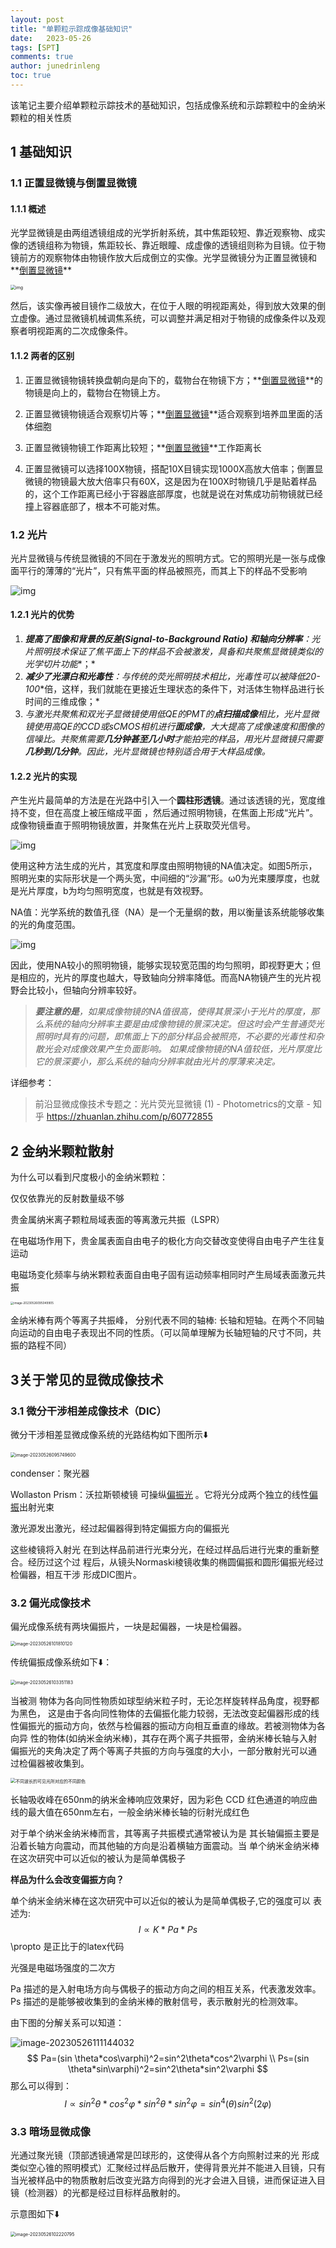 ```yaml
---
layout: post
title: "单颗粒示踪成像基础知识"
date:   2023-05-26
tags: [SPT]
comments: true
author: junedrinleng
toc: true
---
```


该笔记主要介绍单颗粒示踪技术的基础知识，包括成像系统和示踪颗粒中的金纳米颗粒的相关性质
<!-- more -->

## 1 基础知识

### 1.1 正置显微镜与倒置显微镜

#### 1.1.1 概述

光学显微镜是由两组透镜组成的光学折射系统，其中焦距较短、靠近观察物、成实像的透镜组称为物镜，焦距较长、靠近眼瞳、成虚像的透镜组则称为目镜。位于物镜前方的观察物体由物镜作放大后成倒立的实像。光学显微镜分为正置显微镜和**[倒置显微镜](http://www.mshot.com/ProSort/dzxwj.html)**

 <img src="https://raw.githubusercontent.com/JuneDrinleng/JuneDrinleng.github.io/main/img/2023-05-26-Imaging_system/v2-a48b48682b57c084c4237d3402128727_1440w.webp" alt="img" style="zoom:50%;" />



然后，该实像再被目镜作二级放大，在位于人眼的明视距离处，得到放大效果的倒立虚像。通过显微镜机械调焦系统，可以调整并满足相对于物镜的成像条件以及观察者明视距离的二次成像条件。

#### 1.1.2 两者的区别

1. 正置显微镜物镜转换盘朝向是向下的，载物台在物镜下方；**[倒置显微镜](http://www.mshot.com/ProSort/dzxwj.html)**的物镜是向上的，载物台在物镜上方。

2. 正置显微镜物镜适合观察切片等；**[倒置显微镜](http://www.mshot.com/ProSort/dzxwj.html)**适合观察到培养皿里面的活体细胞

3. 正置显微镜物镜工作距离比较短；**[倒置显微镜](http://www.mshot.com/ProSort/dzxwj.html)**工作距离长

4. 正置显微镜可以选择100X物镜，搭配10X目镜实现1000X高放大倍率；倒置显微镜的物镜最大放大倍率只有60X，这是因为在100X时物镜几乎是贴着样品的，这个工作距离已经小于容器底部厚度，也就是说在对焦成功前物镜就已经撞上容器底部了，根本不可能对焦。

### 1.2 光片
光片显微镜与传统显微镜的不同在于激发光的照明方式。它的照明光是一张与成像面平行的薄薄的“光片”，只有焦平面的样品被照亮，而其上下的样品不受影响

![img](https://raw.githubusercontent.com/JuneDrinleng/JuneDrinleng.github.io/main/img/2023-05-26-Imaging_system/v2-d1e59721f0fbdfd354dd9c0943dd3a56_1440w.jpeg)

#### 1.2.1 光片的优势

1. ***提高了图像和背景的反差(Signal-to-Background Ratio) 和轴向分辨率**：光片照明技术保证了焦平面上下的样品不会被激发，具备和共聚焦显微镜类似的**光学切片功能**；*
2. ***减少了光漂白和光毒性**：与传统的荧光照明技术相比，光毒性可以被降低**20-100**倍，这样，我们就能在更接近生理状态的条件下，对活体生物样品进行长时间的三维成像；*
3. *与激光共聚焦和双光子显微镜使用低QE的PMT的**点扫描成像**相比，光片显微镜使用高QE的CCD或sCMOS相机进行**面成像**，大大提高了成像速度和图像的信噪比。共聚焦需要**几分钟甚至几小时**才能拍完的样品，用光片显微镜只需要**几秒到几分钟**。因此，光片显微镜也特别适合用于大样品成像。*
#### 1.2.2 光片的实现

产生光片最简单的方法是在光路中引入一个**圆柱形透镜**。通过该透镜的光，宽度维持不变，但在高度上被压缩成平面 ，然后通过照明物镜，在焦面上形成“光片”。成像物镜垂直于照明物镜放置，并聚焦在光片上获取荧光信号。

![img](https://raw.githubusercontent.com/JuneDrinleng/JuneDrinleng.github.io/main/img/2023-05-26-Imaging_system/v2-b1988dea4dbeff3bf2c7e6bff02e2e35_1440w.jpeg)

使用这种方法生成的光片，其宽度和厚度由照明物镜的NA值决定。如图5所示，照明光束的实际形状是一个两头宽，中间细的“沙漏”形。ω0为光束腰厚度，也就是光片厚度，b为均匀照明宽度，也就是有效视野。

NA值：光学系统的数值孔径（NA）是一个无量纲的数，用以衡量该系统能够收集的光的角度范围。

![img](https://raw.githubusercontent.com/JuneDrinleng/JuneDrinleng.github.io/main/img/2023-05-26-Imaging_system/v2-e530c36ae7abe917edce78e3adcc157c_1440w.jpeg)

因此，使用NA较小的照明物镜，能够实现较宽范围的均匀照明，即视野更大；但是相应的，光片的厚度也越大，导致轴向分辨率降低。而高NA物镜产生的光片视野会比较小，但轴向分辨率较好。

>***要注意的是**，如果成像物镜的NA值很高，使得其景深小于光片的厚度，那么系统的轴向分辨率主要是由成像物镜的景深决定。但这时会产生普通荧光照明时具有的问题，即焦面上下的部分样品会被照亮，不必要的光毒性和杂散光会对成像效果产生负面影响。*
>*如果成像物镜的NA值较低，光片厚度比它的景深要小，那么系统的轴向分辨率就由光片的厚薄来决定。*

详细参考：

> 前沿显微成像技术专题之：光片荧光显微镜 (1) - Photometrics的文章 - 知乎 https://zhuanlan.zhihu.com/p/60772855

## 2 金纳米颗粒散射
为什么可以看到尺度极小的金纳米颗粒：

仅仅依靠光的反射数量级不够

贵金属纳米离子颗粒局域表面的等离激元共振（LSPR）

在电磁场作用下，贵金属表面自由电子的极化方向交替改变使得自由电子产生往复运动

电磁场变化频率与纳米颗粒表面自由电子固有运动频率相同时产生局域表面激元共振

<img src="https://raw.githubusercontent.com/JuneDrinleng/JuneDrinleng.github.io/main/img/2023-05-26-Imaging_system/image-20230526095049905.png" alt="image-20230526095049905" style="zoom:33%;" />

金纳米棒有两个等离子共振峰， 分别代表不同的轴棒: 长轴和短轴。在两个不同轴向运动的自由电子表现出不同的性质。（可以简单理解为长轴短轴的尺寸不同，共振的路程不同）

## 3关于常见的显微成像技术

### 3.1 微分干涉相差成像技术（DIC）

微分干涉相差显微成像系统的光路结构如下图所示⬇️

<img src="https://raw.githubusercontent.com/JuneDrinleng/JuneDrinleng.github.io/main/img/2023-05-26-Imaging_system/image-20230526095749600.png" alt="image-20230526095749600" style="zoom:50%;" />

condenser：聚光器

Wollaston Prism：沃拉斯顿棱镜 可操纵[偏振光](https://en.wikipedia.org/wiki/Polarization_(waves)) 。它将光分成两个独立的线性[偏振](https://en.wikipedia.org/wiki/Polarizer)出射光束

激光源发出激光，经过起偏器得到特定偏振方向的偏振光

这些棱镜将入射光 在到达样品前进行光束分光，在经过样品后进行光束的重新整合。经历过这个过 程后，从镜头Normaski棱镜收集的椭圆偏振和圆形偏振光经过检偏器，相互干涉 形成DIC图片。

### 3.2 偏光成像技术

偏光成像系统有两块偏振片，一块是起偏器，一块是检偏器。

<img src="https://raw.githubusercontent.com/JuneDrinleng/JuneDrinleng.github.io/main/img/2023-05-26-Imaging_system/image-20230526101810120.png" alt="image-20230526101810120" style="zoom:50%;" />

传统偏振成像系统如下⬇️：

<img src="https://raw.githubusercontent.com/JuneDrinleng/JuneDrinleng.github.io/main/img/2023-05-26-Imaging_system/image-20230526103351183.png" alt="image-20230526103351183" style="zoom:50%;" />

当被测 物体为各向同性物质如球型纳米粒子时，无论怎样旋转样品角度，视野都为黑色， 这是由于各向同性物体的去偏振化能力较弱，无法改变起偏器形成的线性偏振光的振动方向，依然与检偏器的振动方向相互垂直的缘故。若被测物体为各向异 性的物体(如纳米金纳米棒)，其存在两个离子共振带，金纳米棒长轴与入射 偏振光的夹角决定了两个等离子共振的方向与强度的大小，一部分散射光可以通 过检偏器被收集到。

<img src="https://raw.githubusercontent.com/JuneDrinleng/JuneDrinleng.github.io/main/img/2023-05-26-Imaging_system/1576979426758310-5068659-5068661.jpg" alt="不同波长的可见光所对应的不同颜色" style="zoom:50%;" />

长轴吸收峰在650nm的纳米金棒响应效果好，因为彩色 CCD 红色通道的响应曲线的最大值在650nm左右，一般金纳米棒长轴的衍射光成红色

对于单个纳米金纳米棒而言，其等离子共振模式通常被认为是 其长轴偏振主要是沿着长轴方向震动，而其他轴的方向是沿着横轴方面震动。当 单个纳米金纳米棒在这次研究中可以近似的被认为是简单偶极子

**样品为什么会改变偏振方向？**

单个纳米金纳米棒在这次研究中可以近似的被认为是简单偶极子,它的强度可以 表述为:
$$
I\propto K*Pa*Ps
$$
\propto 是正比于的latex代码

光强是电磁场强度的二次方

Pa 描述的是入射电场方向与偶极子的振动方向之间的相互关系，代表激发效率。Ps 描述的是能够被收集到的金纳米棒的散射信号，表示散射光的检测效率。

由下图的分解关系可以知道：

![image-20230526111144032](https://raw.githubusercontent.com/JuneDrinleng/JuneDrinleng.github.io/main/img/2023-05-26-Imaging_system/image-20230526111144032.png)
$$
Pa=(sin \theta*cos\varphi)^2=sin^2\theta*cos^2\varphi \\
Ps=(sin \theta*sin\varphi)^2=sin^2\theta*sin^2\varphi
$$
那么可以得到：
$$
I\propto sin^2\theta*cos^2\varphi*sin^2\theta*sin^2\varphi=sin^4(\theta)sin^2(2\varphi)
$$

### 3.3 暗场显微成像

光通过聚光镜（顶部透镜通常是凹球形的，这使得从各个方向照射过来的光 形成类似空心锥的照明模式）汇聚经过样品后散开，使得背景光并不能进入目镜，只有当光被样品中的物质散射后改变光路方向得到的光才会进入目镜，进而保证进入目镜（检测器）的光都是经过目标样品散射的。

示意图如下⬇️

<img src="https://raw.githubusercontent.com/JuneDrinleng/JuneDrinleng.github.io/main/img/2023-05-26-Imaging_system/image-20230526102220795.png" alt="image-20230526102220795" style="zoom:50%;" />

